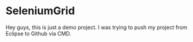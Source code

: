 # SeleniumGrid

Hey guys,
this is just a demo project.
I was trying to push my project from Eclipse to Github via CMD.
